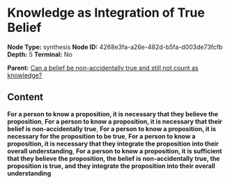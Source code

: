 # Knowledge as Integration of True Belief

**Node Type:** synthesis
**Node ID:** 4268e3fa-a26e-482d-b5fa-d003de73fcfb
**Depth:** 5
**Terminal:** No

**Parent:** [Can a belief be non-accidentally true and still not count as knowledge?](can-a-belief-be-non-accidentally-true-and-still-not-count-as-knowledge-antithesis-1b7024e4-b44d-4fa5-9ae7-3912a29b4dd7.md)

## Content

**For a person to know a proposition, it is necessary that they believe the proposition**, **For a person to know a proposition, it is necessary that their belief is non-accidentally true**, **For a person to know a proposition, it is necessary for the proposition to be true**, **For a person to know a proposition, it is necessary that they integrate the proposition into their overall understanding**, **For a person to know a proposition, it is sufficient that they believe the proposition, the belief is non-accidentally true, the proposition is true, and they integrate the proposition into their overall understanding**
